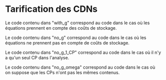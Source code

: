 # Tarification des CDNs

Le code contenu dans "with_g" correspond au code dans le cas où les équations prennent en compte des coûts de stockage.

Le code contenu dans "no_g" correspond au code dans le cas où les équations ne prennent pas en compte de coûts de stockage.

Le code contenu dans "no_g_1_CP" correspond au code dans le cas où il n'y a qu'un seul CP dans l'analyse.

Le code contenu dans "no_g_omega" correspond au code dans le cas où on suppose que les CPs n'ont pas les mêmes contenus.
